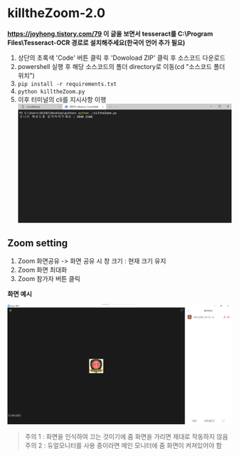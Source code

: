 # killtheZoom-2.0

**https://joyhong.tistory.com/79 이 글을 보면서 tesseract를 C:\Program Files\Tesseract-OCR 경로로 설치해주세요(한국어 언어 추가 필요)**

1. 상단의 초록색 'Code' 버튼 클릭 후 'Dowoload ZIP' 클릭 후 소스코드 다운로드
2. powershell 실행 후 해당 소스코드의 폴더 directory로 이동(cd "소스코드 폴더 위치")
3. `pip install -r requirements.txt`
4. `python killtheZoom.py`
5. 이후 터미널의 cli를 지시사항 이행
   ![iamge](resources/killtheZoom.png)

## Zoom setting

1. Zoom 화면공유 -> 화면 공유 시 창 크기 : 현재 크기 유지
2. Zoom 화면 최대화
3. Zoom 참가자 버튼 클릭

**화면 예시**

   ![iamge](resources/zoom.png)

> 주의 1 : 화면을 인식하여 끄는 것이기에 줌 화면을 가리면 제대로 작동하지 않음 <br>
> 주의 2 : 듀얼모니터를 사용 중이라면 메인 모니터에 줌 화면이 켜져있어야 함

